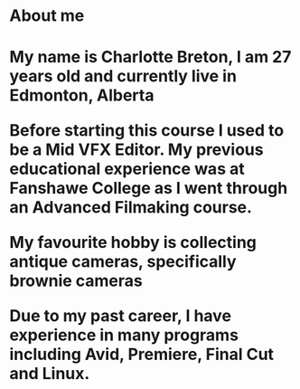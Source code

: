 <H1> About me <H1>
<p> My name is Charlotte Breton, I am 27 years old and currently live in Edmonton, Alberta <p>
 <p> Before starting this course I used to be a Mid VFX Editor. My previous educational experience was at Fanshawe College as I went through an Advanced Filmaking course.  <p>

<p> My favourite hobby is collecting antique cameras, specifically brownie cameras<p>
<p> Due to my past career, I have experience in many programs including Avid, Premiere, Final Cut and Linux.<p>
